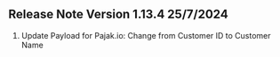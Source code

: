 ## Release Note Version 1.13.4 25/7/2024

1. Update Payload for Pajak.io: Change from Customer ID to Customer Name